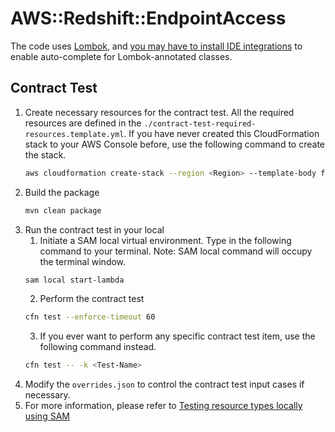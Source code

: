 # AWS::Redshift::EndpointAccess

The code uses [Lombok](https://projectlombok.org/), and [you may have to install IDE integrations](https://projectlombok.org/setup/overview) to enable auto-complete for Lombok-annotated classes.

## Contract Test
1. Create necessary resources for the contract test. All the required resources are defined in the `./contract-test-required-resources.template.yml`. If you have never created this CloudFormation stack to your AWS Console before, use the following command to create the stack.
    ```bash
    aws cloudformation create-stack --region <Region> --template-body file://./contract-test-required-resources.template.yml --stack-name "aws-redshift-endpointaccess-contract-test-required-resources-stack"
    ```
2. Build the package
   ```bash
   mvn clean package
   ```
3. Run the contract test in your local
    1. Initiate a SAM local virtual environment. Type in the following command to your terminal. Note: SAM local command will occupy the terminal window.
    ```bash
    sam local start-lambda
    ```
    2. Perform the contract test
    ```bash
    cfn test --enforce-timeout 60
    ```
    3. If you ever want to perform any specific contract test item, use the following command instead.
    ```bash
    cfn test -- -k <Test-Name>
    ```
4. Modify the `overrides.json` to control the contract test input cases if necessary.
5. For more information, please refer to [Testing resource types locally using SAM](https://docs.aws.amazon.com/cloudformation-cli/latest/userguide/resource-type-test.html)
